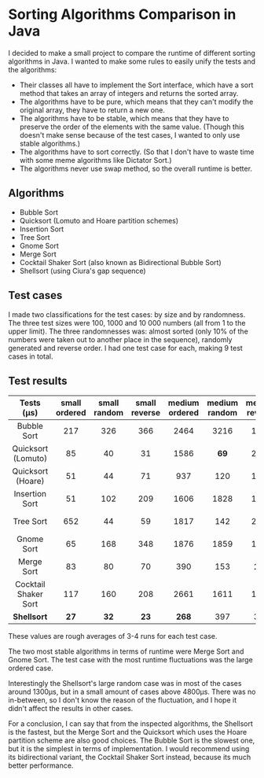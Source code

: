 # Sorting Algorithms Comparison in Java

I decided to make a small project to compare the runtime of different sorting algorithms in Java. I wanted to make some rules to easily unify the tests and the algorithms:
- Their classes all have to implement the Sort interface, which have a sort method that takes an array of integers and returns the sorted array.
- The algorithms have to be pure, which means that they can't modify the original array, they have to return a new one.
- The algorithms have to be stable, which means that they have to preserve the order of the elements with the same value. (Though this doesn't make sense because of the test cases, I wanted to only use stable algorithms.)
- The algorithms have to sort correctly. (So that I don't have to waste time with some meme algorithms like Dictator Sort.)
- The algorithms never use swap method, so the overall runtime is better.

## Algorithms

- Bubble Sort
- Quicksort (Lomuto and Hoare partition schemes)
- Insertion Sort
- Tree Sort
- Gnome Sort
- Merge Sort
- Cocktail Shaker Sort (also known as Bidirectional Bubble Sort)
- Shellsort (using Ciura's gap sequence)

## Test cases

I made two classifications for the test cases: by size and by randomness. The three test sizes were 100, 1000 and 10 000 numbers (all from 1 to the upper limit). The three randomnesses was: almost sorted (only 10% of the numbers were taken out to another place in the sequence), randomly generated and reverse order. I had one test case for each, making 9 test cases in total.

## Test results

|      Tests (µs)      | small ordered | small random | small reverse | medium ordered | medium random | medium reverse | large ordered | large random | large reverse |
|:--------------------:|:-------------:|:------------:|:-------------:|:--------------:|:-------------:|:--------------:|:-------------:|:------------:|:-------------:|
|      Bubble Sort     |      217      |      326     |      366      |      2464      |      3216     |      1540      |     12 300    |    138 206   |     96 516    |
|  Quicksort (Lomuto)  |       85      |      40      |       31      |      1586      |     **69**    |      2791      |     55 364    |    **679**   |     45 174    |
|   Quicksort (Hoare)  |       51      |      44      |       71      |       937      |      120      |      1627      |     16 339    |      772     |     16 263    |
|    Insertion Sort    |       51      |      102     |      209      |      1606      |      1828     |      1467      |      1501     |    17 269    |     34 721    |
|       Tree Sort      |      652      |      44      |       59      |      1817      |      142      |      2635      |    107 636    |     1536     |    125 176    |
|      Gnome Sort      |       65      |      168     |      348      |      1876      |      1859     |      1427      |      5558     |    72 339    |    140 504    |
|      Merge Sort      |       83      |      80      |       70      |       390      |      153      |     **107**    |    **1354**   |     1877     |      1054     |
| Cocktail Shaker Sort |      117      |      160     |      208      |      2661      |      1611     |      1526      |     35 769    |    86 970    |     54 539    |
|     **Shellsort**    |     **27**    |    **32**    |     **23**    |     **268**    |      397      |       316      |      1484     |     1392     |    **351**    |

These values are rough averages of 3-4 runs for each test case.

The two most stable algorithms in terms of runtime were Merge Sort and Gnome Sort. The test case with the most runtime fluctuations was the large ordered case.

Interestingly the Shellsort's large random case was in most of the cases around 1300µs, but in a small amount of cases above 4800µs. There was no in-between, so I don't know the reason of the fluctuation, and I hope it didn't affect the results in other cases.

For a conclusion, I can say that from the inspected algorithms, the Shellsort is the fastest, but the Merge Sort and the Quicksort which uses the Hoare partition scheme are also good choices. The Bubble Sort is the slowest one, but it is the simplest in terms of implementation. I would recommend using its bidirectional variant, the Cocktail Shaker Sort instead, because its much better performance.
